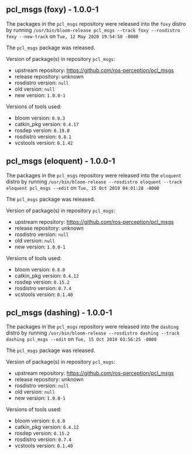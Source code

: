 ## pcl_msgs (foxy) - 1.0.0-1

The packages in the `pcl_msgs` repository were released into the `foxy` distro by running `/usr/bin/bloom-release pcl_msgs --track foxy --rosdistro foxy --new-track` on `Tue, 12 May 2020 19:54:50 -0000`

The `pcl_msgs` package was released.

Version of package(s) in repository `pcl_msgs`:

- upstream repository: https://github.com/ros-perception/pcl_msgs
- release repository: unknown
- rosdistro version: `null`
- old version: `null`
- new version: `1.0.0-1`

Versions of tools used:

- bloom version: `0.9.3`
- catkin_pkg version: `0.4.17`
- rosdep version: `0.19.0`
- rosdistro version: `0.8.1`
- vcstools version: `0.1.42`


## pcl_msgs (eloquent) - 1.0.0-1

The packages in the `pcl_msgs` repository were released into the `eloquent` distro by running `/usr/bin/bloom-release --rosdistro eloquent --track eloquent pcl_msgs --edit` on `Tue, 15 Oct 2019 04:01:28 -0000`

The `pcl_msgs` package was released.

Version of package(s) in repository `pcl_msgs`:

- upstream repository: https://github.com/ros-perception/pcl_msgs
- release repository: unknown
- rosdistro version: `null`
- old version: `null`
- new version: `1.0.0-1`

Versions of tools used:

- bloom version: `0.8.0`
- catkin_pkg version: `0.4.12`
- rosdep version: `0.15.2`
- rosdistro version: `0.7.4`
- vcstools version: `0.1.40`


## pcl_msgs (dashing) - 1.0.0-1

The packages in the `pcl_msgs` repository were released into the `dashing` distro by running `/usr/bin/bloom-release --rosdistro dashing --track dashing pcl_msgs --edit` on `Tue, 15 Oct 2019 03:56:25 -0000`

The `pcl_msgs` package was released.

Version of package(s) in repository `pcl_msgs`:

- upstream repository: https://github.com/ros-perception/pcl_msgs
- release repository: unknown
- rosdistro version: `null`
- old version: `null`
- new version: `1.0.0-1`

Versions of tools used:

- bloom version: `0.8.0`
- catkin_pkg version: `0.4.12`
- rosdep version: `0.15.2`
- rosdistro version: `0.7.4`
- vcstools version: `0.1.40`


